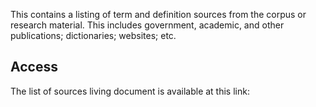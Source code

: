 This contains a listing of term and definition sources from the corpus or research material. This includes government, academic, and other publications; dictionaries; websites; etc.


## Access

The list of sources living document is available at this link:  
